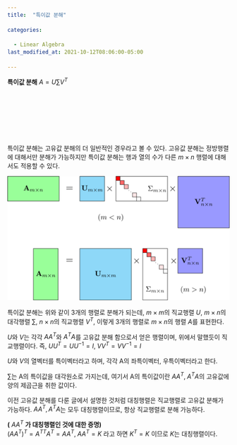 ```yaml
---
title:  "특이값 분해"

categories:

  - Linear Algebra
last_modified_at: 2021-10-12T08:06:00-05:00

---
```


**특이값 분해** $A = U \sum V^T$

<br/>
<br/>
<br/>
<br/>
<br/>
<br/>

특이값 분해는 고유값 분해의 더 일반적인 경우라고 볼 수 있다. 고유값 분해는 정방행렬에 대해서만 분해가 가능하지만 특이값 분해는 행과 열의 수가 다른 $m \times n$ 행렬에 대해서도 적용할 수 있다. 

![](/assets/image/svd.png)

특이값 분해는 위와 같이 3개의 행렬로 분해가 되는데,  $m \times m$의 직교행렬 $U$,  $m \times n$의 대각행렬 $\sum$,  $n \times n$의 직교행렬 $V^T$,  이렇게 3개의 행렬로 $m \times n$의 행렬 $A$를 표현한다. 

$U$와 $V$는 각각 $AA^T$와 $A^TA$를 고유값 분해 함으로서 얻은 행렬이며, 위에서 말했듯이 직교행렬이다. 즉, $UU^T = UU^{-1} = I, \; VV^T = VV^{-1} = I$

$U$와 $V$의 열벡터를 특이벡터라고 하며, 각각 A의 좌특이벡터, 우특이벡터라고 한다. 

$\sum$는 A의 특이값을 대각원소로 가지는데, 여기서 A의 특이값이란 $AA^T, \; A^TA$의 고유값에 양의 제곱근을 취한 값이다.

이전 고유값 분해를 다룬 글에서 설명한 것처럼 대칭행렬은 직교행렬로 고유값 분해가 가능하다. $AA^T, A^TA$는 모두 대칭행렬이므로, 항상 직교행렬로 분해 가능하다. 

 **(** $AA^T$ **가 대칭행렬인 것에 대한 증명)** 
<br/> 
${(A A^T)}^T = {A^T}^T A^T = AA^T, \; AA^T = K$ 라고 하면 $K^T = K$ 이므로 $K$는 대칭행렬이다. 






